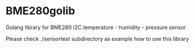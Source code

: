 # BME280golib
Golang library for BME280 I2C temperature - humidity - pressure sensor

Please check ./sensortest subdirectory as example how to use this library